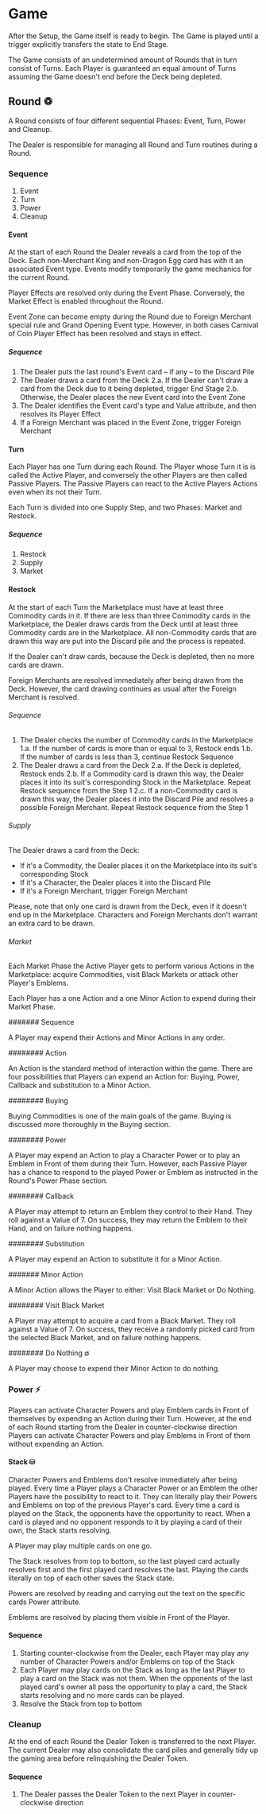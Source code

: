 # Game

After the Setup, the Game itself is ready to begin. The Game is played until a trigger explicitly transfers the state to End Stage.

The Game consists of an undetermined amount of Rounds that in turn consist of Turns. Each Player is guaranteed an equal amount of Turns assuming the Game doesn't end before the Deck being depleted.

## Round ♽

A Round consists of four different sequential Phases: Event, Turn, Power and Cleanup.

The Dealer is responsible for managing all Round and Turn routines during a Round.

### Sequence

1. Event
2. Turn
3. Power
4. Cleanup

#### Event

At the start of each Round the Dealer reveals a card from the top of the Deck. Each non-Merchant King and non-Dragon Egg card has with it an associated Event type. Events modify temporarily the game mechanics for the current Round.

Player Effects are resolved only during the Event Phase. Conversely, the Market Effect is enabled throughout the Round.

Event Zone can become empty during the Round due to Foreign Merchant special rule and Grand Opening Event type. However, in both cases Carnival of Coin Player Effect has been resolved and stays in effect.

##### Sequence

1. The Dealer puts the last round's Event card – if any – to the Discard Pile
2. The Dealer draws a card from the Deck
	2.a. If the Dealer can't draw a card from the Deck due to it being depleted, trigger End Stage
	2.b. Otherwise, the Dealer places the new Event card into the Event Zone
3. The Dealer identifies the Event card's type and Value attribute, and then resolves its Player Effect
4. If a Foreign Merchant was placed in the Event Zone, trigger Foreign Merchant

#### Turn

Each Player has one Turn during each Round. The Player whose Turn it is is called the Active Player, and conversely the other Players are then called Passive Players. The Passive Players can react to the Active Players Actions even when its not their Turn.

Each Turn is divided into one Supply Step, and two Phases: Market and Restock.

##### Sequence

1. Restock
2. Supply
3. Market

#### Restock

At the start of each Turn the Marketplace must have at least three Commodity cards in it. If there are less than three Commodity cards in the Marketplace, the Dealer draws cards from the Deck until at least three Commodity cards are in the Marketplace. All non-Commodity cards that are drawn this way are put into the Discard pile and the process is repeated.

If the Dealer can't draw cards, because the Deck is depleted, then no more cards are drawn.

Foreign Merchants are resolved immediately after being drawn from the Deck. However, the card drawing continues as usual after the Foreign Merchant is resolved.

###### Sequence

1. The Dealer checks the number of Commodity cards in the Marketplace
	1.a. If the number of cards is more than or equal to 3, Restock ends
	1.b. If the number of cards is less than 3, continue Restock Sequence
2. The Dealer draws a card from the Deck
	2.a. If the Deck is depleted, Restock ends
	2.b. If a Commodity card is drawn this way, the Dealer places it into its suit's corresponding Stock in the Marketplace. Repeat Restock sequence from the Step 1
	2.c. If a non-Commodity card is drawn this way, the Dealer places it into the Discard Pile and resolves a possible Foreign Merchant. Repeat Restock sequence from the Step 1

###### Supply

The Dealer draws a card from the Deck:

* If it's a Commodity, the Dealer places it on the Marketplace into its suit's corresponding Stock
* If it's a Character, the Dealer places it into the Discard Pile
* If it's a Foreign Merchant, trigger Foreign Merchant

Please, note that only one card is drawn from the Deck, even if it doesn't end up in the Marketplace. Characters and Foreign Merchants don't warrant an extra card to be drawn.

###### Market

Each Market Phase the Active Player gets to perform various Actions in the Marketplace: acquire Commodities, visit Black Markets or attack other Player's Emblems.

Each Player has a one Action and a one Minor Action to expend during their Market Phase.

####### Sequence

A Player may expend their Actions and Minor Actions in any order.

######## Action

An Action is the standard method of interaction within the game. There are four possibilities that Players can expend an Action for: Buying, Power, Callback and substitution to a Minor Action.

######## Buying

Buying Commodities is one of the main goals of the game. Buying is discussed more thoroughly in the Buying section.

######## Power

A Player may expend an Action to play a Character Power or to play an Emblem in Front of them during their Turn. However, each Passive Player has a chance to respond to the played Power or Emblem as instructed in the Round's Power Phase section.

######## Callback

A Player may attempt to return an Emblem they control to their Hand. They roll against a Value of 7. On success, they may return the Emblem to their Hand, and on failure nothing happens.

######## Substitution

A Player may expend an Action to substitute it for a Minor Action.

####### Minor Action

A Minor Action allows the Player to either: Visit Black Market or Do Nothing.

######## Visit Black Market

A Player may attempt to acquire a card from a Black Market. They roll against a Value of 7. On success, they receive a randomly picked card from the selected Black Market, and on failure nothing happens.

######## Do Nothing ∅

A Player may choose to expend their Minor Action to do nothing.

### Power ⚡

Players can activate Character Powers and play Emblem cards in Front of themselves by expending an Action during their Turn. However, at the end of each Round starting from the Dealer in counter-clockwise direction Players can activate Character Powers and play Emblems in Front of them without expending an Action.

#### Stack ⛁

Character Powers and Emblems don't resolve immediately after being played. Every time a Player plays a Character Power or an Emblem the other Players have the possibility to react to it. They can literally play their Powers and Emblems on top of the previous Player's card. Every time a card is played on the Stack, the opponents have the opportunity to react. When a card is played and no opponent responds to it by playing a card of their own, the Stack starts resolving.

A Player may play multiple cards on one go.

The Stack resolves from top to bottom, so the last played card actually resolves first and the first played card resolves the last. Playing the cards literally on top of each other saves the Stack state.

Powers are resolved by reading and carrying out the text on the specific cards Power attribute.

Emblems are resolved by placing them visible in Front of the Player.

#### Sequence

1. Starting counter-clockwise from the Dealer, each Player may play any number of Character Powers and/or Emblems on top of the Stack
2. Each Player may play cards on the Stack as long as the last Player to play a card on the Stack was not them. When the opponents of the last played card's owner all pass the opportunity to play a card, the Stack starts resolving and no more cards can be played.
3. Resolve the Stack from top to bottom

### Cleanup

At the end of each Round the Dealer Token is transferred to the next Player. The current Dealer may also consolidate the card piles and generally tidy up the gaming area before relinquishing the Dealer Token.

#### Sequence

1. The Dealer passes the Dealer Token to the next Player in counter-clockwise direction
